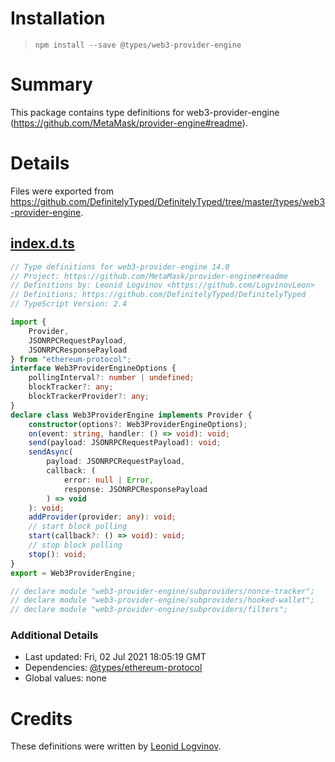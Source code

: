 # Installation
> `npm install --save @types/web3-provider-engine`

# Summary
This package contains type definitions for web3-provider-engine (https://github.com/MetaMask/provider-engine#readme).

# Details
Files were exported from https://github.com/DefinitelyTyped/DefinitelyTyped/tree/master/types/web3-provider-engine.
## [index.d.ts](https://github.com/DefinitelyTyped/DefinitelyTyped/tree/master/types/web3-provider-engine/index.d.ts)
````ts
// Type definitions for web3-provider-engine 14.0
// Project: https://github.com/MetaMask/provider-engine#readme
// Definitions by: Leonid Logvinov <https://github.com/LogvinovLeon>
// Definitions: https://github.com/DefinitelyTyped/DefinitelyTyped
// TypeScript Version: 2.4

import {
    Provider,
    JSONRPCRequestPayload,
    JSONRPCResponsePayload
} from "ethereum-protocol";
interface Web3ProviderEngineOptions {
    pollingInterval?: number | undefined;
    blockTracker?: any;
    blockTrackerProvider?: any;
}
declare class Web3ProviderEngine implements Provider {
    constructor(options?: Web3ProviderEngineOptions);
    on(event: string, handler: () => void): void;
    send(payload: JSONRPCRequestPayload): void;
    sendAsync(
        payload: JSONRPCRequestPayload,
        callback: (
            error: null | Error,
            response: JSONRPCResponsePayload
        ) => void
    ): void;
    addProvider(provider: any): void;
    // start block polling
    start(callback?: () => void): void;
    // stop block polling
    stop(): void;
}
export = Web3ProviderEngine;

// declare module "web3-provider-engine/subproviders/nonce-tracker";
// declare module "web3-provider-engine/subproviders/hooked-wallet";
// declare module "web3-provider-engine/subproviders/filters";

````

### Additional Details
 * Last updated: Fri, 02 Jul 2021 18:05:19 GMT
 * Dependencies: [@types/ethereum-protocol](https://npmjs.com/package/@types/ethereum-protocol)
 * Global values: none

# Credits
These definitions were written by [Leonid Logvinov](https://github.com/LogvinovLeon).
